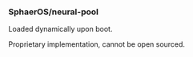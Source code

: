 ### SphaerOS/neural-pool

Loaded dynamically upon boot.

Proprietary implementation, cannot be open sourced.
